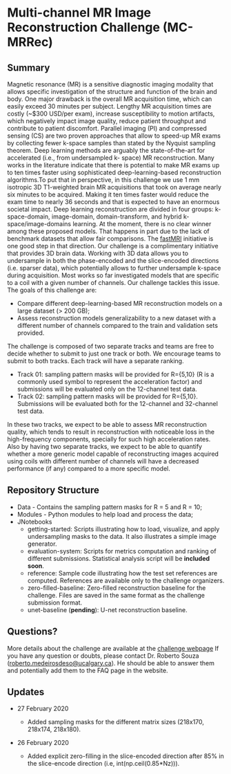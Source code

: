 # Multi-channel MR Image Reconstruction Challenge (MC-MRRec)


## Summary

Magnetic resonance (MR) is a sensitive diagnostic imaging modality that allows specific investigation of the
structure and function of the brain and body. One major drawback is the overall MR acquisition time, which can
easily exceed 30 minutes per subject. Lengthy MR acquisition times are costly (~$300 USD/per exam), increase
susceptibility to motion artifacts, which negatively impact image quality, reduce patient throughput and
contribute to patient discomfort. Parallel imaging (PI) and compressed sensing (CS) are two proven approaches
that allow to speed-up MR exams by collecting fewer k-space samples than stated by the Nyquist sampling
theorem. Deep learning methods are arguably the state-of-the-art for accelerated (i.e., from undersampled k-
space) MR reconstruction. Many works in the literature indicate that there is potential to make MR exams up to ten times faster
using sophisticated deep-learning-based reconstruction algorithms.To put that in perspective, in this challenge
we use 1 mm isotropic 3D T1-weighted brain MR acquisitions that took on average nearly six minutes to be acquired. 
Making it ten times faster would reduce the exam time to nearly 36 seconds and that is expected to have an enormous societal impact. 
 Deep learning reconstruction are divided in four groups: k-space-domain, image-domain, domain-transform, and hybrid k-space/image-domains
learning. At the moment, there is no clear winner among these proposed models. That happens in part due to the 
lack of benchmark datasets that allow fair comparisons. The [fastMRI](https://fastmri.org/) initiative is one good step
in that direction. Our challenge is a complimentary initiative that provides
3D brain data. Working with 3D data allows you to undersample in both the phase-encoded and the slice-encoded directions (i.e. sparser data),
which potentially allows to further undersample k-space during acquisition.   Most works
so far investigated models that are specific to a coil with a given number of channels. Our challenge tackles this
issue. The goals of this challenge are:

   - Compare different deep-learning-based MR reconstruction models on a large dataset (> 200 GB);
   - Assess reconstruction models generalizability to a new dataset with a different number of channels compared to
the train and validation sets provided.

The challenge is composed of two separate tracks and teams are free to decide whether to submit to just one track
or both. We encourage teams to submit to both tracks. Each track will have a separate ranking.

   - Track 01: sampling pattern masks will be provided for R={5,10} (R is a commonly used symbol to represent the
acceleration factor) and submissions will be evaluated only on the 12-channel test data.
   - Track 02: sampling pattern masks will be provided for R={5,10}. Submissions will be evaluated both for the 12-channel
and 32-channel test data.

In these two tracks, we expect to be able to assess MR reconstruction quality, which tends to result in
reconstruction with noticeable loss in the high-frequency components, specially for such high acceleration rates.
Also by having two separate tracks, we expect to be able to quantify whether a more generic model capable of
reconstructing images acquired using coils with different number of channels will have a decreased performance
(if any) compared to a more specific model.

## Repository Structure

   - Data - Contains the sampling pattern masks for R = 5 and R = 10;
   - Modules - Python modules to help load and process the data;
   - JNotebooks
      - getting-started: Scripts illustrating how to load, visualize, and apply undersampling masks to the data. It also illustrates a simple image generator. 
      - evaluation-system: Scripts for metrics computation and ranking of different submissions. Statistical analysis script will be **included soon**.
      - reference: Sample code illustrating how the test set references are computed. References are available only to the challenge organizers.
      - zero-filled-baseline: Zero-filled reconstruction baseline for the challenge. Files are saved in the same format as the challenge submission format.
      - unet-baseline (**pending**): U-net reconstruction baseline.		

## Questions?

More details about the challenge are available at the [challenge webpage](https://sites.google.com/view/calgary-campinas-dataset/home/mr-reconstruction-challenge) If you have any question or doubts, please contact Dr. Roberto Souza (roberto.medeirosdeso@ucalgary.ca). He should be able to answer them and potentially add them to the FAQ page in the website.


## Updates

- 27 February 2020
   - Added sampling masks for the different matrix sizes (218x170, 218x174, 218x180).

- 26 February 2020
   - Added explicit zero-filling in the slice-encoded direction after 85% in the slice-encode direction (i.e, int(np.ceil(0.85*Nz))).






